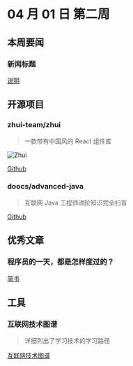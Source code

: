 # 04 月 01 日 第二周

## 本周要闻

### 新闻标题

[说明](https://网址)

## 开源项目

### zhui-team/zhui

<Badge text="Javascript" type="tip" vertical="middle"/>

> 一款带有中国风的 React 组件库

![Zhui](https://camo.githubusercontent.com/8d83bdafae0a8c071de5a445ff172e503446316b/68747470733a2f2f73322e617831782e636f6d2f323031392f30322f30312f6b33515149492e706e67)

[Github](https://github.com/zhui-team/zhui)

### doocs/advanced-java

<Badge text="Java" type="tip" vertical="middle"/>

> 互联网 Java 工程师进阶知识完全扫盲

[Github](https://github.com/doocs/advanced-java)

## 优秀文章

### 程序员的一天，都是怎样度过的？

[简书](https://www.jianshu.com/p/00c62b21eea7)

## 工具

### 互联网技术图谱

> 详细列出了学习技术的学习路径

[互联网技术图谱](https://techmap.canmeng.net/#)
